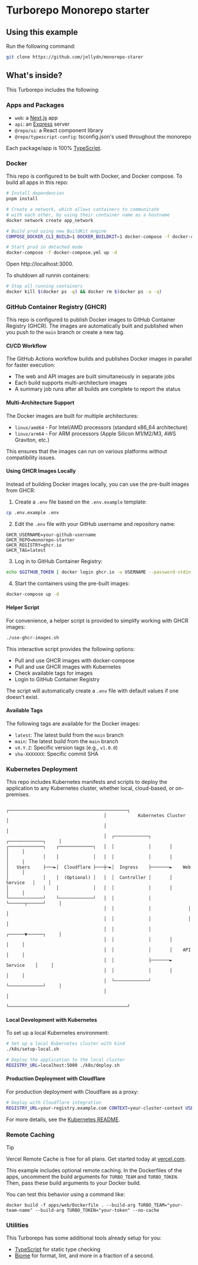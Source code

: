 # Turborepo Monorepo starter

## Using this example

Run the following command:

```sh
git clone https://github.com/jellydn/monorepo-starer
```

## What's inside?

This Turborepo includes the following:

### Apps and Packages

- `web`: a [Next.js](https://nextjs.org/) app
- `api`: an [Express](https://expressjs.com/) server
- `@repo/ui`: a React component library
- `@repo/typescript-config`: tsconfig.json's used throughout the monorepo

Each package/app is 100% [TypeScript](https://www.typescriptlang.org/).

### Docker

This repo is configured to be built with Docker, and Docker compose. To build all apps in this repo:

```sh
# Install dependencies
pnpm install

# Create a network, which allows containers to communicate
# with each other, by using their container name as a hostname
docker network create app_network

# Build prod using new BuildKit engine
COMPOSE_DOCKER_CLI_BUILD=1 DOCKER_BUILDKIT=1 docker-compose -f docker-compose.yml build

# Start prod in detached mode
docker-compose -f docker-compose.yml up -d
```

Open http://localhost:3000.

To shutdown all runnin containers:

```sh
# Stop all running containers
docker kill $(docker ps -q) && docker rm $(docker ps -a -q)
```

### GitHub Container Registry (GHCR)

This repo is configured to publish Docker images to GitHub Container Registry (GHCR). The images are automatically built and published when you push to the `main` branch or create a new tag.

#### CI/CD Workflow

The GitHub Actions workflow builds and publishes Docker images in parallel for faster execution:

- The web and API images are built simultaneously in separate jobs
- Each build supports multi-architecture images
- A summary job runs after all builds are complete to report the status

#### Multi-Architecture Support

The Docker images are built for multiple architectures:

- `linux/amd64` - For Intel/AMD processors (standard x86_64 architecture)
- `linux/arm64` - For ARM processors (Apple Silicon M1/M2/M3, AWS Graviton, etc.)

This ensures that the images can run on various platforms without compatibility issues.

#### Using GHCR Images Locally

Instead of building Docker images locally, you can use the pre-built images from GHCR:

1. Create a `.env` file based on the `.env.example` template:

```sh
cp .env.example .env
```

2. Edit the `.env` file with your GitHub username and repository name:

```
GHCR_USERNAME=your-github-username
GHCR_REPO=monorepo-starter
GHCR_REGISTRY=ghcr.io
GHCR_TAG=latest
```

3. Log in to GitHub Container Registry:

```sh
echo $GITHUB_TOKEN | docker login ghcr.io -u USERNAME --password-stdin
```

4. Start the containers using the pre-built images:

```sh
docker-compose up -d
```

#### Helper Script

For convenience, a helper script is provided to simplify working with GHCR images:

```sh
./use-ghcr-images.sh
```

This interactive script provides the following options:

- Pull and use GHCR images with docker-compose
- Pull and use GHCR images with Kubernetes
- Check available tags for images
- Login to GitHub Container Registry

The script will automatically create a `.env` file with default values if one doesn't exist.

#### Available Tags

The following tags are available for the Docker images:

- `latest`: The latest build from the `main` branch
- `main`: The latest build from the `main` branch
- `vX.Y.Z`: Specific version tags (e.g., `v1.0.0`)
- `sha-XXXXXXX`: Specific commit SHA

### Kubernetes Deployment

This repo includes Kubernetes manifests and scripts to deploy the application to any Kubernetes cluster, whether local, cloud-based, or on-premises.

```
                                     ┌─────────────────────────────────────────────┐
                                     │            Kubernetes Cluster               │
                                     │                                             │
                                     │  ┌─────────────┐       ┌─────────────┐     │
┌─────────────┐    ┌─────────────┐   │  │             │       │             │     │
│             │    │             │   │  │             │       │             │     │
│   Users     ├───►│  Cloudflare ├───┼─►│  Ingress    ├───────►    Web     │     │
│             │    │  (Optional) │   │  │  Controller │       │  Service   │     │
│             │    │             │   │  │             │       │             │     │
└─────────────┘    └─────────────┘   │  │             │       └──────┬──────┘     │
                                     │  │             │              │            │
                                     │  │             │              │            │
                                     │  │             │       ┌──────▼──────┐     │
                                     │  │             │       │             │     │
                                     │  │             │       │    API      │     │
                                     │  │             ├───────►  Service    │     │
                                     │  │             │       │             │     │
                                     │  └─────────────┘       └─────────────┘     │
                                     │                                             │
                                     └─────────────────────────────────────────────┘
```

#### Local Development with Kubernetes

To set up a local Kubernetes environment:

```sh
# Set up a local Kubernetes cluster with kind
./k8s/setup-local.sh

# Deploy the application to the local cluster
REGISTRY_URL=localhost:5000 ./k8s/deploy.sh
```

#### Production Deployment with Cloudflare

For production deployment with Cloudflare as a proxy:

```sh
# Deploy with Cloudflare integration
REGISTRY_URL=your-registry.example.com CONTEXT=your-cluster-context USE_CLOUDFLARE=true DOMAIN=yourdomain.com ./k8s/deploy.sh
```

For more details, see the [Kubernetes README](./k8s/README.md).

### Remote Caching

> [!TIP]
> Vercel Remote Cache is free for all plans. Get started today at [vercel.com](https://vercel.com/signup?/signup?utm_source=remote-cache-sdk&utm_campaign=free_remote_cache).

This example includes optional remote caching. In the Dockerfiles of the apps, uncomment the build arguments for `TURBO_TEAM` and `TURBO_TOKEN`. Then, pass these build arguments to your Docker build.

You can test this behavior using a command like:

`docker build -f apps/web/Dockerfile . --build-arg TURBO_TEAM="your-team-name" --build-arg TURBO_TOKEN="your-token" --no-cache`

### Utilities

This Turborepo has some additional tools already setup for you:

- [TypeScript](https://www.typescriptlang.org/) for static type checking
- [Biome](https://biomejs.dev) for format, lint, and more in a fraction of a second.
